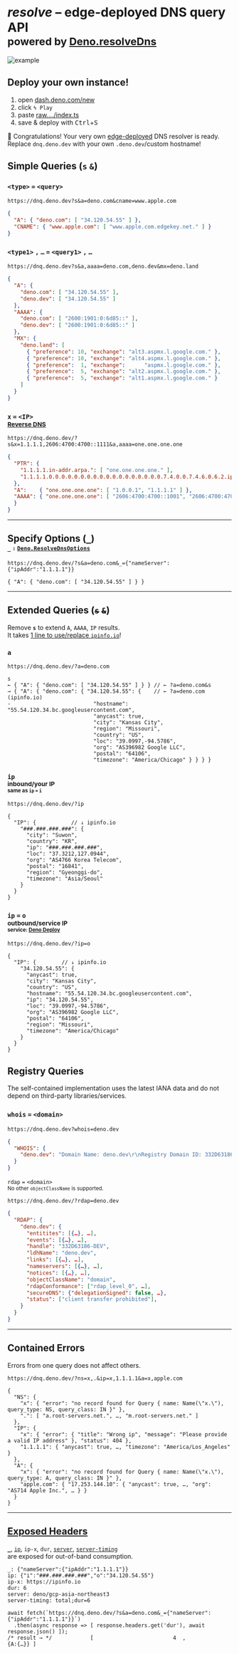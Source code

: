 # *resolve* – edge-deployed DNS query API<br><sup>powered by [Deno.resolveDns](https://deno.land/api?s=Deno.resolveDns)

![example](https://user-images.githubusercontent.com/27027/216583809-65ce615c-1a9a-4d75-9e31-51bd91b05d32.png)

## Deploy your own instance!

1. open [dash.deno.com/new](https://dash.deno.com/new)
2. click `ϟ Play`
3. paste [raw.…/index.ts](https://raw.githubusercontent.com/rtedge-net/resolve/main/index.ts)
4. save &amp; deploy with <kbd>Ctrl</kbd>+<kbd>S</kbd>

🥳 Congratulations! Your very own [edge-deployed](https://deno.com/deploy/docs/regions) DNS resolver is ready.<br>
Replace `dnq.deno.dev` with your own `.deno.dev`/custom hostname!

## Simple Queries (`s` `&`)

### `<type>` `=` `<query>`
```URL
https://dnq.deno.dev?s&a=deno.com&cname=www.apple.com
```
```json
{
  "A": { "deno.com": [ "34.120.54.55" ] },
  "CNAME": { "www.apple.com": [ "www.apple.com.edgekey.net." ] }
}
```

### `<type1>` `,` `…` `=` `<query1>` `,` `…`

```URL
https://dnq.deno.dev?s&a,aaaa=deno.com,deno.dev&mx=deno.land
```
```json
{
  "A": {
    "deno.com": [ "34.120.54.55" ],
    "deno.dev": [ "34.120.54.55" ]
  },
  "AAAA": {
    "deno.com": [ "2600:1901:0:6d85::" ],
    "deno.dev": [ "2600:1901:0:6d85::" ]
  },
  "MX": {
    "deno.land": [
      { "preference": 10, "exchange": "alt3.aspmx.l.google.com." },
      { "preference": 10, "exchange": "alt4.aspmx.l.google.com." },
      { "preference":  1, "exchange":      "aspmx.l.google.com." },
      { "preference":  5, "exchange": "alt2.aspmx.l.google.com." },
      { "preference":  5, "exchange": "alt1.aspmx.l.google.com." }
    ]
  }
}
```

### `x` `=` `<IP>`<br><sup>[Reverse DNS](https://en.wikipedia.org/wiki/Reverse_DNS_lookup)

```URL
https://dnq.deno.dev/?s&x=1.1.1.1,2606:4700:4700::1111&a,aaaa=one.one.one.one
```
```json
{
  "PTR": {
    "1.1.1.1.in-addr.arpa.": [ "one.one.one.one." ],
    "1.1.1.1.0.0.0.0.0.0.0.0.0.0.0.0.0.0.0.0.0.0.7.4.0.0.7.4.6.0.6.2.ip6.arpa.": [ "one.one.one.one." ]
  },
  "A":    { "one.one.one.one": [ "1.0.0.1", "1.1.1.1" ] },
  "AAAA": { "one.one.one.one": [ "2606:4700:4700::1001", "2606:4700:4700::1111" ]
  }
}
```



---

## Specify Options ([`_`](https://deno.land/api?s=Deno.ResolveDnsOptions))<br><sup><sup>`_` `:` [`Deno.ResolveDnsOptions`](https://deno.land/api?s=Deno.ResolveDnsOptions)

```URL
https://dnq.deno.dev/?s&a=deno.com&_={"nameServer":{"ipAddr":"1.1.1.1"}}
```
```
{ "A": { "deno.com": [ "34.120.54.55" ] } }
```



---

## Extended Queries (<s>`s`</s> <s>`&`</s>)

Remove **`s`** to extend `A`, `AAAA`, `IP` results.<br>
It takes [1 line to use/replace `ipinfo.io`](https://github.com/rtedge-net/resolve/blob/b9a8f1b0f761b1fffb3df12fdbf0808303f92d19/index.ts#L39)!

### `a`

```URL
https://dnq.deno.dev/?a=deno.com
```
```JS
s
← { "A": { "deno.com": [ "34.120.54.55" ] } } // ← ?a=deno.com&s
→ { "A": { "deno.com": { "34.120.54.55": {    // ← ?a=deno.com    (ipinfo.io) 
-                          "hostname": "55.54.120.34.bc.googleusercontent.com",
                           "anycast": true,
                           "city": "Kansas City",
                           "region": "Missouri",
                           "country": "US",
                           "loc": "39.0997,-94.5786",
                           "org": "AS396982 Google LLC",
                           "postal": "64106",
                           "timezone": "America/Chicago" } } } }
```

### `ip`<br><sup>inbound/your IP<br><sup>same as `ip` `=` `i`

```URL
https://dnq.deno.dev/?ip
```
```JS
{
  "IP": {           // ↓ ipinfo.io
    "###.###.###.###": {
      "city": "Suwon",
      "country": "KR",
      "ip": "###.###.###.###",
      "loc": "37.3212,127.0944",
      "org": "AS4766 Korea Telecom",
      "postal": "16841",
      "region": "Gyeonggi-do",
      "timezone": "Asia/Seoul"
    }
  }
}
```

### `ip` `=` `o`<br><sup>outbound/service IP<br><sup>service: [Deno Deploy](https://deno.com/deploy)

```URL
https://dnq.deno.dev/?ip=o
```
```JS
{
  "IP": {        // ↓ ipinfo.io
    "34.120.54.55": {
      "anycast": true,
      "city": "Kansas City",
      "country": "US",
      "hostname": "55.54.120.34.bc.googleusercontent.com",
      "ip": "34.120.54.55",
      "loc": "39.0997,-94.5786",
      "org": "AS396982 Google LLC",
      "postal": "64106",
      "region": "Missouri",
      "timezone": "America/Chicago"
    }
  }
}
```

## Registry Queries

The self-contained implementation uses the latest IANA data and do not depend on third-party libraries/services.

### `whois` `=` `<domain>`

```URL
https://dnq.deno.dev?whois=deno.dev
```

```json
{
  "WHOIS": {
    "deno.dev": "Domain Name: deno.dev\r\nRegistry Domain ID: 332D63186-DEV\r\nRegistrar WHOIS Server: whois.namecheap.com\r\nRegistrar URL: https://www.namecheap.com/\r\nUpdated Date: 2020-12-19T14:25:36Z\r\nCreation Date: 2019-02-28T16:00:05Z\r\nRegistry Expiry Date: 2024-02-28T16:00:05Z\r\nRegistrar: Namecheap Inc.\r\nRegistrar IANA ID: 1068\r\nRegistrar Abuse Contact Email: abuse@namecheap.com\r\nRegistrar Abuse Contact Phone: +1.6613102107\r\nDomain Status: clientTransferProhibited https://icann.org/epp#clientTransferProhibited\r\nRegistry Registrant ID: REDACTED FOR PRIVACY\r\nRegistrant Name: REDACTED FOR PRIVACY\r\nRegistrant Organization: Privacy service provided by Withheld for Privacy ehf\r\nRegistrant Street: REDACTED FOR PRIVACY\r\nRegistrant Street:\r\nRegistrant City: REDACTED FOR PRIVACY\r\nRegistrant State/Province: Capital Region\r\nRegistrant Postal Code: REDACTED FOR PRIVACY\r\nRegistrant Country: IS\r\nRegistrant Phone: REDACTED FOR PRIVACY\r\nRegistrant Email: Please query the WHOIS server of the owning registrar identified in this output for information on how to contact the Registrant, Admin, or Tech contact of the queried domain name. \r\nRegistry Admin ID: REDACTED FOR PRIVACY\r\nAdmin Name: REDACTED FOR PRIVACY\r\nAdmin Organization: REDACTED FOR PRIVACY\r\nAdmin Street: REDACTED FOR PRIVACY\r\nAdmin Street:\r\nAdmin City: REDACTED FOR PRIVACY\r\nAdmin State/Province: REDACTED FOR PRIVACY\r\nAdmin Postal Code: REDACTED FOR PRIVACY\r\nAdmin Country: REDACTED FOR PRIVACY\r\nAdmin Phone: REDACTED FOR PRIVACY\r\nAdmin Email: Please query the WHOIS server of the owning registrar identified in this output for information on how to contact the Registrant, Admin, or Tech contact of the queried domain name. \r\nRegistry Tech ID: REDACTED FOR PRIVACY\r\nTech Name: REDACTED FOR PRIVACY\r\nTech Organization: REDACTED FOR PRIVACY\r\nTech Street: REDACTED FOR PRIVACY\r\nTech Street:\r\nTech City: REDACTED FOR PRIVACY\r\nTech State/Province: REDACTED FOR PRIVACY\r\nTech Postal Code: REDACTED FOR PRIVACY\r\nTech Country: REDACTED FOR PRIVACY\r\nTech Phone: REDACTED FOR PRIVACY\r\nTech Email: Please query the WHOIS server of the owning registrar identified in this output for information on how to contact the Registrant, Admin, or Tech contact of the queried domain name. \r\nRegistry Billing ID: REDACTED FOR PRIVACY\r\nBilling Name: REDACTED FOR PRIVACY\r\nBilling Organization: REDACTED FOR PRIVACY\r\nBilling Street: REDACTED FOR PRIVACY\r\nBilling Street:\r\nBilling City: REDACTED FOR PRIVACY\r\nBilling State/Province: REDACTED FOR PRIVACY\r\nBilling Postal Code: REDACTED FOR PRIVACY\r\nBilling Country: REDACTED FOR PRIVACY\r\nBilling Phone: REDACTED FOR PRIVACY\r\nBilling Email: Please query the WHOIS server of the owning registrar identified in this output for information on how to contact the Registrant, Admin, or Tech contact of the queried domain name. \r\nName Server: ns-cloud-c1.googledomains.com\r\nName Server: ns-cloud-c2.googledomains.com\r\nName Server: ns-cloud-c3.googledomains.com\r\nName Server: ns-cloud-c4.googledomains.com\r\nDNSSEC: unsigned\r\nURL of the ICANN Whois Inaccuracy Complaint Form: https://www.icann.org/wicf/\r\n>>> Last update of WHOIS database: 2023-06-16T21:11:56Z <<<\r\n\r\nFor more information on Whois status codes, please visit https://icann.org/epp\r\n\r\nPlease query the WHOIS server of the owning registrar identified in this\r\noutput for information on how to contact the Registrant, Admin, or Tech\r\ncontact of the queried domain name.\r\n\r\nWHOIS information is provided by Charleston Road Registry Inc. (CRR) solely\r\nfor query-based, informational purposes. By querying our WHOIS database, you\r\nare agreeing to comply with these terms\r\n(https://www.registry.google/about/whois-disclaimer.html) and acknowledge\r\nthat your information will be used in accordance with CRR's Privacy Policy\r\n(https://www.registry.google/about/privacy.html), so please read those\r\ndocuments carefully.  Any information provided is \"as is\" without any\r\nguarantee of accuracy. You may not use such information to (a) allow,\r\nenable, or otherwise support the transmission of mass unsolicited,\r\ncommercial advertising or solicitations; (b) enable high volume, automated,\r\nelectronic processes that access the systems of CRR or any ICANN-Accredited\r\nRegistrar, except as reasonably necessary to register domain names or modify\r\nexisting registrations; or (c) engage in or support unlawful behavior. CRR\r\nreserves the right to restrict or deny your access to the Whois database,\r\nand may modify these terms at any time.\r\n"
  }
}
```

`rdap` `=` `<domain>`<br><sup>No other `objectClassName` is supported.</sup>

```URL
https://dnq.deno.dev/?rdap=deno.dev
```

```json
{
  "RDAP": {
    "deno.dev": {
      "entitites": [{…}, …],
      "events": [{…}, …],
      "handle": "332D63186-DEV",
      "ldhName": "deno.dev",
      "links": [{…}, …],
      "nameservers": [{…}, …],
      "notices": [{…}, …],
      "objectClassName": "domain",
      "rdapConformance": ["rdap_level_0", …],
      "secureDNS": {"delegationSigned": false, …},
      "status": ["client transfer prohibited"],
    }
  }
}
```

---

## Contained Errors

Errors from one query does not affect others.

```URL
https://dnq.deno.dev/?ns=x,.&ip=x,1.1.1.1&a=x,apple.com
```
```JS
{
  "NS": {
    "x": { "error": "no record found for Query { name: Name(\"x.\"), query_type: NS, query_class: IN }" },
    ".": [ "a.root-servers.net.", …, "m.root-servers.net." ]
  },
  "IP": {
    "x": { "error": { "title": "Wrong ip", "message": "Please provide a valid IP address" }, "status": 404 },
    "1.1.1.1": { "anycast": true, …, "timezone": "America/Los_Angeles" }
  },
  "A": {
    "x": { "error": "no record found for Query { name: Name(\"x.\"), query_type: A, query_class: IN }" },
    "apple.com": { "17.253.144.10": { "anycast": true, …, "org": "AS714 Apple Inc.", … } }
  }
}
```



---

## [Exposed Headers](https://developer.mozilla.org/en-US/docs/Web/HTTP/Headers/Access-Control-Expose-Headers)

[`_`](#specify-options-__--denoresolvednsoptions), [`ip`](#ipinboundyour-ipsame-as-ip--i), `ip-x`, `dur`, [`server`](https://deno.com/deploy/docs/regions), [`server-timing`](https://developer.mozilla.org/en-US/docs/Web/HTTP/Headers/Server-Timing)<br>
are exposed for out-of-band consumption.

```HTTP
_: {"nameServer":{"ipAddr":"1.1.1.1"}}
ip: {"i":"###.###.###.###","o":"34.120.54.55"}
ip-x: https://ipinfo.io
dur: 6
server: deno/gcp-asia-northeast3
server-timing: total;dur=6
```

```JS
await fetch(`https://dnq.deno.dev/?s&a=deno.com&_={"nameServer":{"ipAddr":"1.1.1.1"}}`)
  .then(async response => [ response.headers.get('dur'), await response.json() ]);
/* result → */            [                         4  ,               {A:{…}} ]
```
